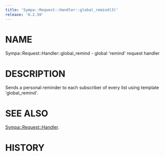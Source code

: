 ```yaml
---
title: 'Sympa::Request::Handler::global_remind(3)'
release: '6.2.50'
---
```


# NAME

Sympa::Request::Handler::global\_remind - global 'remind' request handler

# DESCRIPTION

Sends a personal reminder to each subscriber
of every list using template 'global\_remind'.

# SEE ALSO

[Sympa::Request::Handler](./Sympa-Request-Handler.3.md).

# HISTORY
